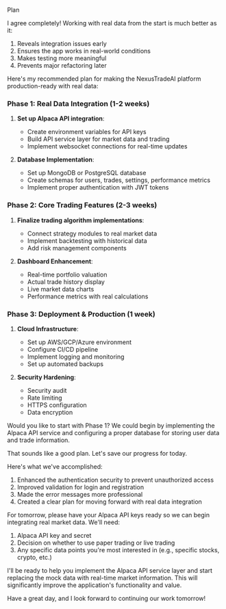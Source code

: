 Plan 

I agree completely! Working with real data from the start is much better as it:

1. Reveals integration issues early
2. Ensures the app works in real-world conditions
3. Makes testing more meaningful
4. Prevents major refactoring later

Here's my recommended plan for making the NexusTradeAI platform production-ready with real data:

### Phase 1: Real Data Integration (1-2 weeks)
1. **Set up Alpaca API integration**:
   - Create environment variables for API keys
   - Build API service layer for market data and trading
   - Implement websocket connections for real-time updates

2. **Database Implementation**:
   - Set up MongoDB or PostgreSQL database
   - Create schemas for users, trades, settings, performance metrics
   - Implement proper authentication with JWT tokens

### Phase 2: Core Trading Features (2-3 weeks)
1. **Finalize trading algorithm implementations**:
   - Connect strategy modules to real market data
   - Implement backtesting with historical data
   - Add risk management components

2. **Dashboard Enhancement**:
   - Real-time portfolio valuation
   - Actual trade history display
   - Live market data charts
   - Performance metrics with real calculations

### Phase 3: Deployment & Production (1 week)
1. **Cloud Infrastructure**:
   - Set up AWS/GCP/Azure environment
   - Configure CI/CD pipeline
   - Implement logging and monitoring
   - Set up automated backups

2. **Security Hardening**:
   - Security audit
   - Rate limiting
   - HTTPS configuration
   - Data encryption

Would you like to start with Phase 1? We could begin by implementing the Alpaca API service and configuring a proper database for storing user data and trade information.

That sounds like a good plan. Let's save our progress for today.

Here's what we've accomplished:
1. Enhanced the authentication security to prevent unauthorized access
2. Improved validation for login and registration
3. Made the error messages more professional
4. Created a clear plan for moving forward with real data integration

For tomorrow, please have your Alpaca API keys ready so we can begin integrating real market data. We'll need:
1. Alpaca API key and secret
2. Decision on whether to use paper trading or live trading
3. Any specific data points you're most interested in (e.g., specific stocks, crypto, etc.)

I'll be ready to help you implement the Alpaca API service layer and start replacing the mock data with real-time market information. This will significantly improve the application's functionality and value.

Have a great day, and I look forward to continuing our work tomorrow!
